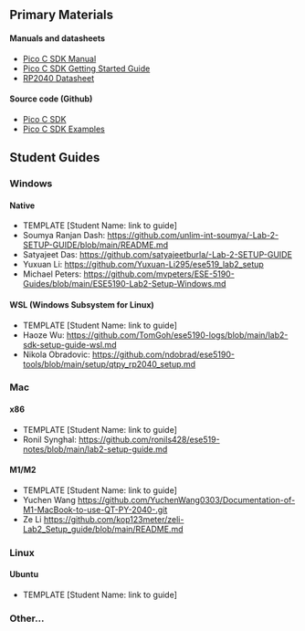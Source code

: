 ## Primary Materials
#### Manuals and datasheets
- [Pico C SDK Manual](https://datasheets.raspberrypi.com/pico/raspberry-pi-pico-c-sdk.pdf)
- [Pico C SDK Getting Started Guide](https://datasheets.raspberrypi.com/pico/getting-started-with-pico.pdf)
- [RP2040 Datasheet](https://datasheets.raspberrypi.com/rp2040/rp2040-datasheet.pdf)

#### Source code (Github)
- [Pico C SDK](https://github.com/raspberrypi/pico-sdk)
- [Pico C SDK Examples](https://github.com/raspberrypi/pico-examples)

## Student Guides

### Windows
#### Native
- TEMPLATE [Student Name: link to guide]
- Soumya Ranjan Dash: https://github.com/unlim-int-soumya/-Lab-2-SETUP-GUIDE/blob/main/README.md
- Satyajeet Das: https://github.com/satyajeetburla/-Lab-2-SETUP-GUIDE
- Yuxuan Li: https://github.com/Yuxuan-Li295/ese519_lab2_setup
- Michael Peters: https://github.com/mvpeters/ESE-5190-Guides/blob/main/ESE5190-Lab2-Setup-Windows.md
#### WSL (Windows Subsystem for Linux)
- TEMPLATE [Student Name: link to guide]
- Haoze Wu: https://github.com/TomGoh/ese5190-logs/blob/main/lab2-sdk-setup-guide-wsl.md
- Nikola Obradovic: https://github.com/ndobrad/ese5190-tools/blob/main/setup/qtpy_rp2040_setup.md
### Mac
#### x86
- TEMPLATE [Student Name: link to guide]
- Ronil Synghal: https://github.com/ronils428/ese519-notes/blob/main/lab2-setup-guide.md
#### M1/M2
- TEMPLATE [Student Name: link to guide]
- Yuchen Wang https://github.com/YuchenWang0303/Documentation-of-M1-MacBook-to-use-QT-PY-2040-.git
- Ze Li https://github.com/kop123meter/zeli-Lab2_Setup_guide/blob/main/README.md
### Linux
#### Ubuntu
- TEMPLATE [Student Name: link to guide]

### Other...

